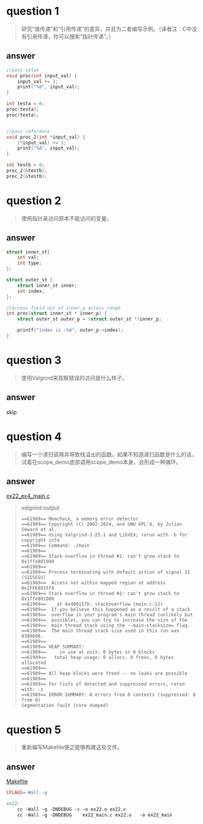 # question 1
> 研究“值传递”和“引用传递”的差异，并且为二者编写示例。（译者注：C中没有引用传递，你可以搜索“指针传递”。）
## answer
```C
//pass value
void proc(int input_val) {
    input_val += 1;
    print("%d", input_val);
}

int testa = 0;
proc(testa);
proc(testa);


//pass reference
void proc_2(int *input_val) {
    (*input_val) += 1;
    print("%d", input_val);
}

int testb = 0;
proc_2(&testb);
proc_2(&testb);
```

# question 2
> 使用指针来访问原本不能访问的变量。
## answer

```C
struct inner_st{
    int val;
    int type;
};

struct outer_st {
    struct inner_st inner;
    int index;
};

//access field out of inner_p access range
int proc(struct inner_st * inner_p) {
    struct outer_st outer_p = (struct outer_st *)inner_p;

    printf("index is :%d", outer_p->index);
}
```
# question 3
> 使用Valgrind来观察错误的访问是什么样子。

## answer
skip

# question 4
> 编写一个递归调用并导致栈溢出的函数。如果不知道递归函数是什么的话，试着在scope_demo底部调用scope_demo本身，会形成一种循环。

## answer
[ex22_ex4_main.c](./ex22_ex4/main.c)

> valgrind output
> ```
> ==61989== Memcheck, a memory error detector
> ==61989== Copyright (C) 2002-2024, and GNU GPL'd, by Julian Seward et al.
> ==61989== Using Valgrind-3.25.1 and LibVEX; rerun with -h for copyright info
> ==61989== Command: ./main
> ==61989==
> ==61989== Stack overflow in thread #1: can't grow stack to 0x1ffe801000
> ==61989==
> ==61989== Process terminating with default action of signal 11 (SIGSEGV)
> ==61989==  Access not within mapped region at address 0x1FFE801FF8
> ==61989== Stack overflow in thread #1: can't grow stack to 0x1ffe801000
> ==61989==    at 0x400117D: stackoverflow (main.c:12)
> ==61989==  If you believe this happened as a result of a stack
> ==61989==  overflow in your program's main thread (unlikely but
> ==61989==  possible), you can try to increase the size of the
> ==61989==  main thread stack using the --main-stacksize= flag.
> ==61989==  The main thread stack size used in this run was 8388608.
> ==61989==
> ==61989== HEAP SUMMARY:
> ==61989==     in use at exit: 0 bytes in 0 blocks
> ==61989==   total heap usage: 0 allocs, 0 frees, 0 bytes allocated
> ==61989==
> ==61989== All heap blocks were freed -- no leaks are possible
> ==61989==
> ==61989== For lists of detected and suppressed errors, rerun with: -s
> ==61989== ERROR SUMMARY: 0 errors from 0 contexts (suppressed: 0 from 0)
> Segmentation fault (core dumped)
> ```

# question 5
> 重新编写Makefile使之能够构建这些文件。
## answer
[Makefile](./Makefile)
```Makefile
CFLAGS=-Wall -g

ex22:
	cc -Wall -g -DNDEBUG -c -o ex22.o ex22.c
	cc -Wall -g -DNDEBUG    ex22_main.c ex22.o   -o ex22_main
```